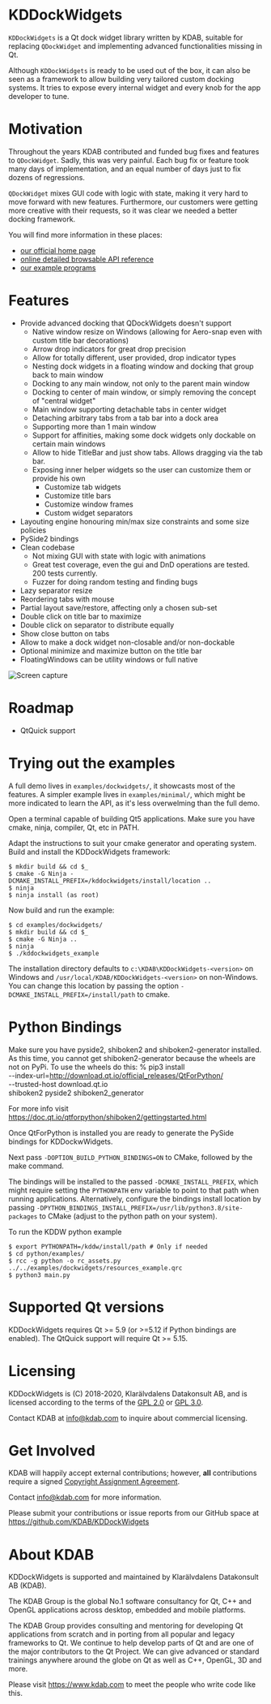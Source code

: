 KDDockWidgets
=============
`KDDockWidgets` is a Qt dock widget library written by KDAB, suitable for replacing
`QDockWidget` and implementing advanced functionalities missing in Qt.

Although `KDDockWidgets` is ready to be used out of the box, it can also be seen
as a framework to allow building very tailored custom docking systems. It tries
to expose every internal widget and every knob for the app developer to tune.


Motivation
==========
Throughout the years KDAB contributed and funded bug fixes and features to `QDockWidget`.
Sadly, this was very painful. Each bug fix or feature took many days of implementation,
and an equal number of days just to fix dozens of regressions.

`QDockWidget` mixes GUI code with logic with state, making it very hard
to move forward with new features. Furthermore, our customers were getting more
creative with their requests, so it was clear we needed a better docking framework.

You will find more information in these places:

 * [our official home page](https://www.kdab.com/development-resources/qt-tools/kddockwidgets)
 * [online detailed browsable API reference](https://docs.kdab.com/kddockwidgets)
 * [our example programs](examples/)

Features
========
- Provide advanced docking that QDockWidgets doesn't support
  - Native window resize on Windows (allowing for Aero-snap even with custom title bar decorations)
  - Arrow drop indicators for great drop precision
  - Allow for totally different, user provided, drop indicator types
  - Nesting dock widgets in a floating window and docking that group back to main window
  - Docking to any main window, not only to the parent main window
  - Docking to center of main window, or simply removing the concept of "central widget"
  - Main window supporting detachable tabs in center widget
  - Detaching arbitrary tabs from a tab bar into a dock area
  - Supporting more than 1 main window
  - Support for affinities, making some dock widgets only dockable on certain main windows
  - Allow to hide TitleBar and just show tabs. Allows dragging via the tab bar.
  - Exposing inner helper widgets so the user can customize them or provide his own
    - Customize tab widgets
    - Customize title bars
    - Customize window frames
    - Custom widget separators
- Layouting engine honouring min/max size constraints and some size policies
- PySide2 bindings
- Clean codebase
  - Not mixing GUI with state with logic with animations
  - Great test coverage, even the gui and DnD operations are tested. 200 tests currently.
  - Fuzzer for doing random testing and finding bugs
- Lazy separator resize
- Reordering tabs with mouse
- Partial layout save/restore, affecting only a chosen sub-set
- Double click on title bar to maximize
- Double click on separator to distribute equally
- Show close button on tabs
- Allow to make a dock widget non-closable and/or non-dockable
- Optional minimize and maximize button on the title bar
- FloatingWindows can be utility windows or full native

![Screen capture](./screencap.gif?raw=true "The docking system in action")


Roadmap
========
  - QtQuick support

Trying out the examples
=======================
A full demo lives in `examples/dockwidgets/`, it showcasts most of the features.
A simpler example lives in `examples/minimal/`, which might be more indicated
to learn the API, as it's less overwelming than the full demo.


Open a terminal capable of building Qt5 applications.
Make sure you have cmake, ninja, compiler, Qt, etc in PATH.

Adapt the instructions to suit your cmake generator and operating system.
Build and install the KDDockWidgets framework:

```
$ mkdir build && cd $_
$ cmake -G Ninja -DCMAKE_INSTALL_PREFIX=/kddockwidgets/install/location ..
$ ninja
$ ninja install (as root)
```

Now build and run the example:
```
$ cd examples/dockwidgets/
$ mkdir build && cd $_
$ cmake -G Ninja ..
$ ninja
$ ./kddockwidgets_example

```

The installation directory defaults to `c:\KDAB\KDDockWidgets-<version>` on Windows
and `/usr/local/KDAB/KDDockWidgets-<version>` on non-Windows.  You can change this
location by passing the option `-DCMAKE_INSTALL_PREFIX=/install/path` to cmake.


Python Bindings
================
Make sure you have pyside2, shiboken2 and shiboken2-generator installed.
As this time, you cannot get shiboken2-generator because the wheels are not on PyPi.
To use the wheels do this:
  % pip3 install \
      --index-url=http://download.qt.io/official_releases/QtForPython/ \
      --trusted-host download.qt.io \
      shiboken2 pyside2 shiboken2_generator

For more info visit https://doc.qt.io/qtforpython/shiboken2/gettingstarted.html

Once QtForPython is installed you are ready to generate the PySide bindings
for KDDockwWidgets.

Next pass `-DOPTION_BUILD_PYTHON_BINDINGS=ON` to CMake, followed by the
make command.

The bindings will be installed to the passed `-DCMAKE_INSTALL_PREFIX`, which
might require setting the `PYTHONPATH` env variable to point to that path when
running applications.  Alternatively, configure the bindings install location
by passing `-DPYTHON_BINDINGS_INSTALL_PREFIX=/usr/lib/python3.8/site-packages`
to CMake (adjust to the python path on your system).

To run the KDDW python example
```
$ export PYTHONPATH=/kddw/install/path # Only if needed
$ cd python/examples/
$ rcc -g python -o rc_assets.py ../../examples/dockwidgets/resources_example.qrc
$ python3 main.py
```


Supported Qt versions
======================
KDDockWidgets requires Qt >= 5.9 (or >=5.12 if Python bindings are enabled).
The QtQuick support will require Qt >= 5.15.

Licensing
=========
KDDockWidgets is (C) 2018-2020, Klarälvdalens Datakonsult AB, and is licensed according to
the terms of the [GPL 2.0](LICENSES/GPL-2.0-only.txt) or [GPL 3.0](LICENSES/GPL-3.0-only.txt).

Contact KDAB at <info@kdab.com> to inquire about commercial licensing.


Get Involved
============
KDAB will happily accept external contributions; however, **all** contributions require a
signed [Copyright Assignment Agreement](docs/KDDockWidgets-CopyrightAssignmentForm.docx).

Contact info@kdab.com for more information.

Please submit your contributions or issue reports from our GitHub space at
https://github.com/KDAB/KDDockWidgets


About KDAB
==========
KDDockWidgets is supported and maintained by Klarälvdalens Datakonsult AB (KDAB).

The KDAB Group is the global No.1 software consultancy for Qt, C++ and
OpenGL applications across desktop, embedded and mobile platforms.

The KDAB Group provides consulting and mentoring for developing Qt applications
from scratch and in porting from all popular and legacy frameworks to Qt.
We continue to help develop parts of Qt and are one of the major contributors
to the Qt Project. We can give advanced or standard trainings anywhere
around the globe on Qt as well as C++, OpenGL, 3D and more.

Please visit https://www.kdab.com to meet the people who write code like this.
